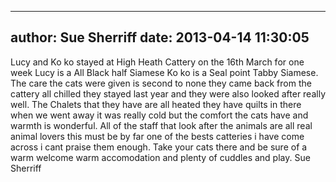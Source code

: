 
---
author: Sue Sherriff
date: 2013-04-14 11:30:05
---
Lucy and Ko ko stayed at High Heath Cattery on the 16th March for one week Lucy is a All Black half Siamese Ko ko is a Seal point Tabby Siamese.  The care the cats were given is second to none they came back from the cattery all chilled they stayed last year and they were also looked after really well.  The Chalets that they have are all heated they have quilts in there when we went away it was really cold but the comfort the cats have and warmth is wonderful.  All of the staff that look after the animals are all real animal lovers this must be by far one of the bests catteries i have come across i cant praise them enough.  Take your cats there and be sure of a warm welcome warm accomodation and plenty of cuddles and play.
Sue Sherriff

